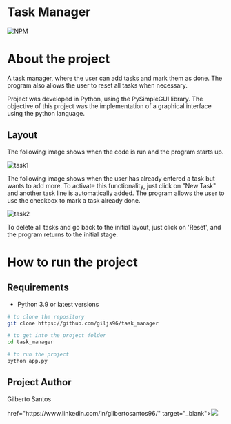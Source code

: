 # Task Manager

[![NPM](https://img.shields.io/npm/l/react)](https://github.com/giljs96/task_manager/blob/main/LICENSE)
 
# About the project 

A task manager, where the user can add tasks and mark them as done.
The program also allows the user to reset all tasks when necessary.

Project was developed in Python, using the PySimpleGUI library.
The objective of this project was the implementation of a graphical interface using the python language.

## Layout

The following image shows when the code is run and the program starts up.

![task1](https://github.com/giljs96/task_manager/blob/main/task1.JPG)

The following image shows when the user has already entered a task but wants to add more. 
To activate this functionality, just click on "New Task" and another task line is automatically added.
The program allows the user to use the checkbox to mark a task already done.

![task2](https://github.com/giljs96/task_manager/blob/main/task2.JPG)

To delete all tasks and go back to the initial layout, just click on 'Reset', and the program returns to the initial stage.


# How to run the project

## Requirements

- Python 3.9 or latest versions

```bash
# to clone the repository
git clone https://github.com/giljs96/task_manager

# to get into the project folder
cd task_manager

# to run the project
python app.py
```

## Project Author

Gilberto Santos

<div>
  <a> href="https://www.linkedin.com/in/gilbertosantos96/" target="_blank"><img src="https://img.shields.io/badge/LinkedIn-0077B5?style=for-the-badge&logo=linkedin&logoColor=white" target="_blank"</a>
</div>
